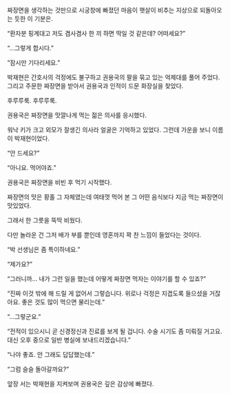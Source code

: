 짜장면을 생각하는 것만으로 시궁창에 빠졌던 마음이 햇살이 비추는 지상으로 되돌아오는 듯한 이 기분은.

“환자분 핑계대고 저도 겸사겸사 한 끼 하면 딱일 것 같은데? 어떠세요?”

“…그렇게 합시다.”

“잠시만 기다리세요.”

박재현은 간호사의 걱정에도 불구하고 권용국의 팔을 묶고 있는 억제대를 풀어 주었다. 그리고 주문한 짜장면을 받아서 권용국과 인적이 드문 화장실을 찾았다.

후루루룩. 후루루룩.

권용국은 짜장면을 맛깔나게 먹는 젊은 의사를 응시했다.

워낙 키가 크고 외모가 잘생긴 의사라 얼굴은 기억하고 있었다. 그런데 가운을 보니 이름이 박재현이었다.

“안 드세요?”

“아니요. 먹어야죠.”

권용국은 짜장면을 비빈 후 먹기 시작했다.

짜장면의 맛은 황홀 그 자체였는데 여태껏 먹어 본 그 어떤 음식보다 지금 먹는 짜장면이 맛있었다.

그래서 한 그릇을 뚝딱 비웠다.

다만 놀라운 건 그저 배가 부를 뿐인데 영혼까지 꽉 찬 느낌이 들었다는 것이다.

“박 선생님은 좀 특이하네요.”

“제가요?”

“그러니까… 내가 그런 일을 했는데 어떻게 짜장면 먹자는 이야기를 할 수 있죠?”

“진짜 이것 밖에 해 드릴 게 없어서 그렇습니다. 위로나 걱정은 지겹도록 들으셨을 거잖아요. 좋은 것도 많이 먹으면 물리는데.”

“…그렇군요.”

“전적이 있으시니 곧 신경정신과 진료를 보게 될 겁니다. 수술 시기도 좀 미뤄질 거고요. 대신 오후 중으로 일반 병실에 보내드리겠습니다.”

“나야 좋죠. 안 그래도 답답했는데.”

“그럼 슬슬 돌아갈까요?”

앞장 서는 박재현을 지켜보며 권용국은 깊은 감상에 빠졌다.